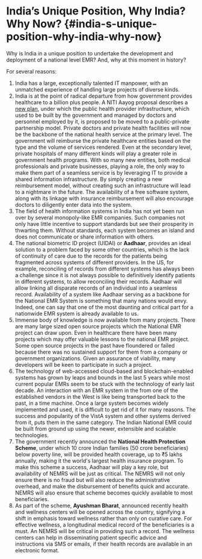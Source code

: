 # India’s Unique Position, Why India? Why Now? {#india-s-unique-position-why-india-why-now}

Why is India in a unique position to undertake the development and deployment of a national level EMR? And, why at this moment in history?

For several reasons:

1.  India has a large, exceptionally talented IT manpower, with an unmatched experience of handling large projects of diverse kinds.
2.  India is at the point of radical departure from how government provides healthcare to a billion plus people. A NITI Aayog proposal describes a [new plan](http://www.livemint.com/Politics/rOamP33pmhUT3kFZ4uIoSO/NITI-Aayog-meet-seeks-reforms-in-public-healthcare-system.html), under which the public health provider infrastructure, which used to be built by the government and managed by doctors and personnel employed by it, is proposed to be moved to a public-private partnership model. Private doctors and private health facilities will now be the backbone of the national health service at the primary level. The government will reimburse the private healthcare entities based on the type and the volume of services rendered. Even at the secondary level, private hospitals of many different kinds will play a greater role in government health programs. With so many new entities, both medical professionals and private businesses, playing a role, the only way to make them part of a seamless service is by leveraging IT to provide a shared information infrastructure. By simply creating a new reimbursement model, without creating such an infrastructure will lead to a nightmare in the future. The availability of a free software system, along with its linkage with insurance reimbursement will also encourage doctors to diligently enter data into the system.
3.  The field of health information systems in India has not yet been run over by several monopoly-like EMR companies. Such companies not only have little incentive to support standards but see their prosperity in thwarting them. Without standards, each system becomes an island and does not communicate or share information with others.
4.  The national biometric ID project (UIDAI) or **Aadhaar**, provides an ideal solution to a problem faced by some other countries, which is the lack of continuity of care due to the records for the patients being fragmented across systems of different providers. In the US, for example, reconciling of records from different systems has always been a challenge since it is not always possible to definitively identify patients in different systems, to allow reconciling their records. Aadhaar will allow linking all disparate records of an individual into a seamless record. Availability of a system like Aadhaar serving as a backbone for the National EMR System is something that many nations would envy. Indeed, one can say that one of the most daunting and critical part for a nationwide EMR system is already available to us.
5.  Immense body of knowledge is now available from many projects. There are many large sized open source projects which the National EMR project can draw upon. Even in healthcare there have been many projects which may offer valuable lessons to the national EMR project. Some open source projects in the past have floundered or failed because there was no sustained support for them from a company or government organizations. Given an assurance of viability, many developers will be keen to participate in such a project.
6.  The technology of web-accessed cloud-based and blockchain-enabled systems has grown by leaps and bounds in the last 5 years while most current popular EMRs seem to be stuck with the technology of early last decade. An interaction with an EMR system in the from one of the established vendors in the West is like being transported back to the past, in a time machine. Once a large system becomes widely implemented and used, it is difficult to get rid of it for many reasons. The success and popularity of the VistA system and other systems derived from it, puts them in the same category. The Indian National EMR could be built from ground up using the newer, extensible and scalable technologies.
7.  The government recently announced the **National Health Protection Scheme**, under which 10 crore Indian families (50 crore beneficiaries) below poverty line, will be provided health coverage, up to ₹5 lakhs annually, making it the world&#039;s largest health insurance program. To make this scheme a success, Aadhaar will play a key role, but availability of NEMRS will be just as critical. The NEMRS will not only ensure there is no fraud but will also reduce the administrative overhead, and make the disbursement of benefits quick and accurate. NEMRS will also ensure that scheme becomes quickly available to most beneficiaries.
8.  As part of the scheme, **Ayushman Bharat**, announced recently health and wellness centers will be opened across the country, signifying a shift in emphasis toward wellness rather than only on curative care. For effective wellness, a longitudinal medical record of the beneficiaries is a must. An NEMRS will be critical in providing such a record. The wellness centers can help in disseminating patient specific advice and instructions via SMS or emails, if their health records are available in an electronic format.